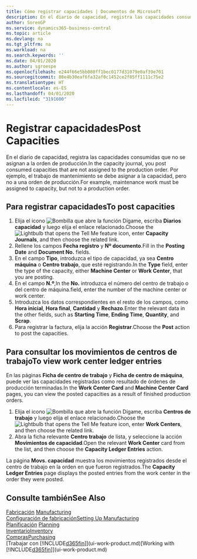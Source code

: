 ```yaml
---
title: Cómo registrar capacidades | Documentos de Microsoft
description: En el diario de capacidad, registra las capacidades consumidas que no se asignan a la orden de producción. Por ejemplo, el trabajo de mantenimiento se debe asignar a la capacidad, pero no a una orden de producción.
author: SorenGP
ms.service: dynamics365-business-central
ms.topic: article
ms.devlang: na
ms.tgt_pltfrm: na
ms.workload: na
ms.search.keywords: ''
ms.date: 04/01/2020
ms.author: sgroespe
ms.openlocfilehash: e244f66e5bb080ff1bec0177d31079e0af39e701
ms.sourcegitcommit: 88e4b30eaf6fa32af0c1452ce2f85ff1111c75e2
ms.translationtype: HT
ms.contentlocale: es-ES
ms.lasthandoff: 04/01/2020
ms.locfileid: "3191600"
---
```

# <a name="post-capacities"></a><span data-ttu-id="48687-104">Registrar capacidades</span><span class="sxs-lookup"><span data-stu-id="48687-104">Post Capacities</span></span>
<span data-ttu-id="48687-105">En el diario de capacidad, registra las capacidades consumidas que no se asignan a la orden de producción.</span><span class="sxs-lookup"><span data-stu-id="48687-105">In the capacity journal, you post consumed capacities that are not assigned to the production order.</span></span> <span data-ttu-id="48687-106">Por ejemplo, el trabajo de mantenimiento se debe asignar a la capacidad, pero no a una orden de producción.</span><span class="sxs-lookup"><span data-stu-id="48687-106">For example, maintenance work must be assigned to capacity, but not to a production order.</span></span>  

## <a name="to-post-capacities"></a><span data-ttu-id="48687-107">Para registrar capacidades</span><span class="sxs-lookup"><span data-stu-id="48687-107">To post capacities</span></span>  
1.  <span data-ttu-id="48687-108">Elija el icono ![Bombilla que abre la función Dígame](media/ui-search/search_small.png "Dígame qué desea hacer"), escriba **Diarios capacidad** y luego elija el enlace relacionado.</span><span class="sxs-lookup"><span data-stu-id="48687-108">Choose the ![Lightbulb that opens the Tell Me feature](media/ui-search/search_small.png "Tell me what you want to do") icon, enter **Capacity Journals**, and then choose the related link.</span></span>  
2.  <span data-ttu-id="48687-109">Rellene los campos **Fecha registro** y **Nº documento**.</span><span class="sxs-lookup"><span data-stu-id="48687-109">Fill in the **Posting Date** and **Document No.** fields.</span></span>  
3.  <span data-ttu-id="48687-110">En el campo **Tipo**, introduzca el tipo de capacidad, ya sea **Centro máquina** o **Centro trabajo**, que esté registrando.</span><span class="sxs-lookup"><span data-stu-id="48687-110">In the **Type** field, enter the type of the capacity, either **Machine Center** or **Work Center**, that you are posting.</span></span>  
4.  <span data-ttu-id="48687-111">En el campo **N.º**,</span><span class="sxs-lookup"><span data-stu-id="48687-111">In the **No.**</span></span> <span data-ttu-id="48687-112">introduzca el número del centro de trabajo o del centro de máquina.</span><span class="sxs-lookup"><span data-stu-id="48687-112">field, enter the number of the machine center or work center.</span></span>  
5.  <span data-ttu-id="48687-113">Introduzca los datos correspondientes en el resto de los campos, como **Hora inicial**, **Hora final**, **Cantidad** y **Rechazo**.</span><span class="sxs-lookup"><span data-stu-id="48687-113">Enter the relevant data in the other fields, such as **Starting Time**, **Ending Time**, **Quantity**, and **Scrap**.</span></span>  
6.  <span data-ttu-id="48687-114">Para registrar la factura, elija la acción **Registrar**.</span><span class="sxs-lookup"><span data-stu-id="48687-114">Choose the **Post** action to post the capacities.</span></span>  

## <a name="to-view-work-center-ledger-entries"></a><span data-ttu-id="48687-115">Para consultar los movimientos de centros de trabajo</span><span class="sxs-lookup"><span data-stu-id="48687-115">To view work center ledger entries</span></span>  
<span data-ttu-id="48687-116">En las páginas **Ficha de centro de trabajo** y **Ficha de centro de máquina**, puede ver las capacidades registradas como resultado de órdenes de producción terminadas.</span><span class="sxs-lookup"><span data-stu-id="48687-116">In the **Work Center Card** and **Machine Center Card** pages, you can view the posted capacities as a result of finished production orders.</span></span>    
1.  <span data-ttu-id="48687-117">Elija el icono ![Bombilla que abre la función Dígame](media/ui-search/search_small.png "Dígame qué desea hacer"), escriba **Centros de trabajo** y luego elija el enlace relacionado.</span><span class="sxs-lookup"><span data-stu-id="48687-117">Choose the ![Lightbulb that opens the Tell Me feature](media/ui-search/search_small.png "Tell me what you want to do") icon, enter **Work Centers**, and then choose the related link.</span></span>  
2.  <span data-ttu-id="48687-118">Abra la ficha relevante **Centro trabajo** de lista, y seleccione la acción **Movimientos de capacidad**.</span><span class="sxs-lookup"><span data-stu-id="48687-118">Open the relevant **Work Center** card from the list, and then choose the **Capacity Ledger Entries** action.</span></span>  

<span data-ttu-id="48687-119">La página **Movs. capacidad** muestra los movimientos registrados desde el centro de trabajo en la orden en que fueron registrados.</span><span class="sxs-lookup"><span data-stu-id="48687-119">The **Capacity Ledger Entries** page displays the posted entries from the work center in the order they were posted.</span></span>   

## <a name="see-also"></a><span data-ttu-id="48687-120">Consulte también</span><span class="sxs-lookup"><span data-stu-id="48687-120">See Also</span></span>  
<span data-ttu-id="48687-121">[Fabricación](production-manage-manufacturing.md)  </span><span class="sxs-lookup"><span data-stu-id="48687-121">[Manufacturing](production-manage-manufacturing.md)  </span></span>  
[<span data-ttu-id="48687-122">Configuración de fabricación</span><span class="sxs-lookup"><span data-stu-id="48687-122">Setting Up Manufacturing</span></span>](production-configure-production-processes.md)  
<span data-ttu-id="48687-123">[Planificación](production-planning.md)    </span><span class="sxs-lookup"><span data-stu-id="48687-123">[Planning](production-planning.md)    </span></span>  
[<span data-ttu-id="48687-124">Inventario</span><span class="sxs-lookup"><span data-stu-id="48687-124">Inventory</span></span>](inventory-manage-inventory.md)  
[<span data-ttu-id="48687-125">Compras</span><span class="sxs-lookup"><span data-stu-id="48687-125">Purchasing</span></span>](purchasing-manage-purchasing.md)  
<span data-ttu-id="48687-126">[Trabajar con [!INCLUDE[d365fin](includes/d365fin_md.md)]](ui-work-product.md)</span><span class="sxs-lookup"><span data-stu-id="48687-126">[Working with [!INCLUDE[d365fin](includes/d365fin_md.md)]](ui-work-product.md)</span></span>
